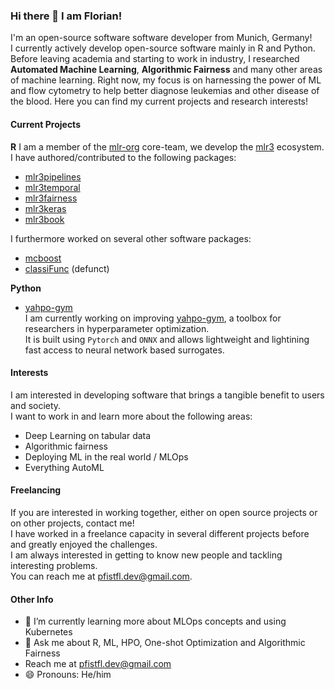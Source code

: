 ### Hi there 👋 I am Florian!

I'm an open-source software software developer from Munich, Germany! <br>
I currently actively develop open-source software mainly in R and Python.<be>
Before leaving academia and starting to work in industry, I researched **Automated Machine Learning**, **Algorithmic Fairness** and many other areas of machine learning.
Right now, my focus is on harnessing the power of ML and flow cytometry to help better diagnose leukemias and other disease of the blood.
Here you can find my current projects and research interests!

#### Current Projects

**R**
I am a member of the [mlr-org]() core-team, we develop the [mlr3]() ecosystem.<br>
I have authored/contributed to the following packages:
- [mlr3pipelines](https://github.com/mlr-org/mlr3pipelines)
- [mlr3temporal](https://github.com/mlr-org/mlr3temporal)
- [mlr3fairness](https://github.com/mlr-org/mlr3fairness)
- [mlr3keras](https://github.com/mlr-org/mlr3keras)
- [mlr3book](https://github.com/mlr-org/mlr3book)

I furthermore worked on several other software packages:
- [mcboost]()
- [classiFunc](https://github.com/maierhofert/classiFunc) (defunct)


**Python**

- [yahpo-gym](https://github.com/slds-lmu/yahpo_gym) <br>
  I am currently working on improving [yahpo-gym](https://github.com/slds-lmu/yahpo-gym), a toolbox for researchers in hyperparameter optimization.<br>
  It is built using `Pytorch` and `ONNX` and allows lightweight and lightining fast access to neural network based surrogates.

#### Interests

I am interested in developing software that brings a tangible benefit to users and society.<br>
I want to work in and learn more about the following areas:
- Deep Learning on tabular data
- Algorithmic fairness
- Deploying ML in the real world / MLOps
- Everything AutoML

#### Freelancing

If you are interested in working together, either on open source projects or on other projects, contact me!<br>
I have worked in a freelance capacity in several different projects before and greatly enjoyed the challenges.<br>
I am always interested in getting to know new people and tackling interesting problems.<br>
You can reach me at pfistfl.dev@gmail.com.


#### Other Info

- 🌱 I’m currently learning more about MLOps concepts and using Kubernetes
- 💬 Ask me about R, ML, HPO, One-shot Optimization and Algorithmic Fairness
- Reach me at pfistfl.dev@gmail.com
- 😄 Pronouns: He/him
